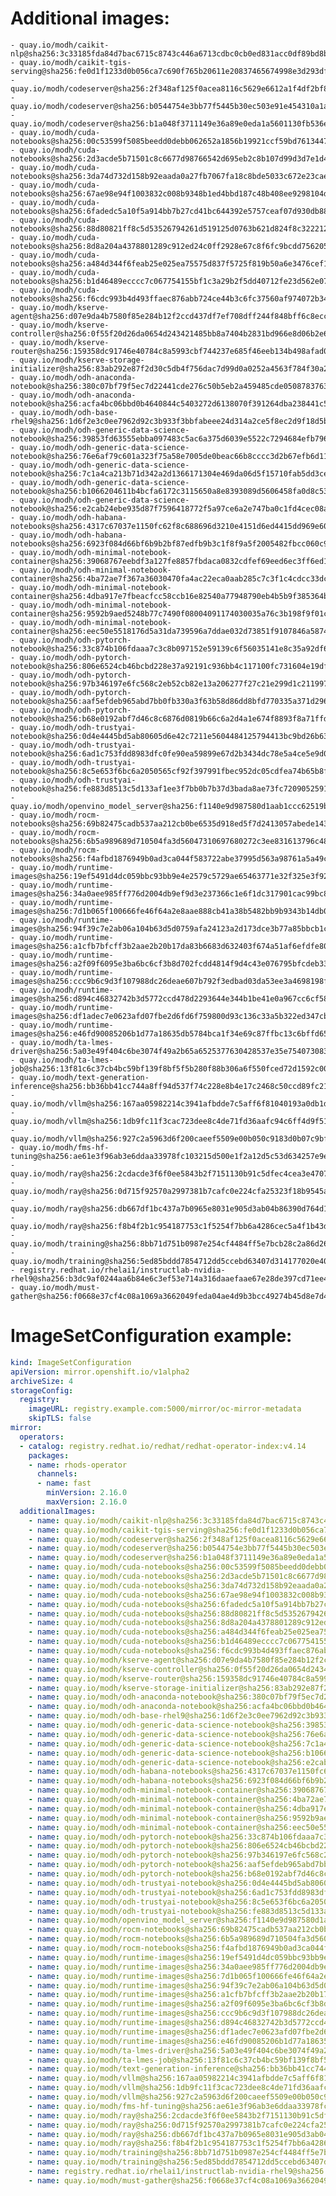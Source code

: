 # Additional images:
    - quay.io/modh/caikit-nlp@sha256:3c33185fda84d7bac6715c8743c446a6713cdbc0cb0ed831acc0df89bd8bab6b
    - quay.io/modh/caikit-tgis-serving@sha256:fe0d1f1233d0b056ca7c690f765b20611e20837465674998e3d293df9b95e838
    - quay.io/modh/codeserver@sha256:2f348af125f0acea8116c5629e6612a1f4df2bf83d2545a9d9e71467af6dd1c3
    - quay.io/modh/codeserver@sha256:b0544754e3bb77f5445b30ec503e91e454310a1a5fcb44866c501bb5cff955c1
    - quay.io/modh/codeserver@sha256:b1a048f3711149e36a89e0eda1a5601130fb536ecc0aabae42ab6e4d26977354
    - quay.io/modh/cuda-notebooks@sha256:00c53599f5085beedd0debb062652a1856b19921ccf59bd76134471d24c3fa7d
    - quay.io/modh/cuda-notebooks@sha256:2d3acde5b71501c8c6677d98766542d695eb2c8b107d99d3d7e1d4cc7be338e7
    - quay.io/modh/cuda-notebooks@sha256:3da74d732d158b92eaada0a27fb7067fa18c8bde5033c672e23caed0f21d6481
    - quay.io/modh/cuda-notebooks@sha256:67ae98e94f1003832c008b9348b1ed4bbd187c48b408ee9298104d5dd37140fb
    - quay.io/modh/cuda-notebooks@sha256:6fadedc5a10f5a914bb7b27cd41bc644392e5757ceaf07d930db884112054265
    - quay.io/modh/cuda-notebooks@sha256:88d80821ff8c5d53526794261d519125d0763b621d824f8c3222127dab7b6cc8
    - quay.io/modh/cuda-notebooks@sha256:8d8a204a4378801289c912ed24c0ff2928e67c8f6fc9bcdd756205052ce2157b
    - quay.io/modh/cuda-notebooks@sha256:a484d344f6feab25e025ea75575d837f5725f819b50a6e3476cef1f9925c07a5
    - quay.io/modh/cuda-notebooks@sha256:b1d46489ecccc7c067754155bf1c3a29b2f5dd40712fe23d562e074e80e82bc3
    - quay.io/modh/cuda-notebooks@sha256:f6cdc993b4d493ffaec876abb724ce44b3c6fc37560af974072b346e45ac1a3b
    - quay.io/modh/kserve-agent@sha256:d07e9da4b7580f85e284b12f2ccd437df7ef708dff244f848bff6c8ecc915e5d
    - quay.io/modh/kserve-controller@sha256:0f55f20d26da0654d243421485bb8a7404b2831bd966e8d06b2e695771d8dd15
    - quay.io/modh/kserve-router@sha256:159358dc91746e40784c8a5993cbf744237e685f46eeb134b498afad0d08d45b
    - quay.io/modh/kserve-storage-initializer@sha256:83ab292e87f2d30c5db4f756dac7d99d0a0252a4563f784f30a2d75cbbd46330
    - quay.io/modh/odh-anaconda-notebook@sha256:380c07bf79f5ec7d22441cde276c50b5eb2a459485cde05087837639a566ae3d
    - quay.io/modh/odh-anaconda-notebook@sha256:acfa4bc06bbd0b4640844c5403272d6138070f391264dba238441c5dc64de505
    - quay.io/modh/odh-base-rhel9@sha256:1d6f2e3c0ee7962d92c3b933f3bbfabeee24d314a2ce5f8ec2d9f18d5b6723d4
    - quay.io/modh/odh-generic-data-science-notebook@sha256:39853fd63555ebba097483c5ac6a375d6039e5522c7294684efb7966ba4bc693
    - quay.io/modh/odh-generic-data-science-notebook@sha256:76e6af79c601a323f75a58e7005de0beac66b8cccc3d2b67efb6d11d85f0cfa1
    - quay.io/modh/odh-generic-data-science-notebook@sha256:7c1a4ca213b71d342a2d1366171304e469da06d5f15710fab5dd3ce013aa1b73
    - quay.io/modh/odh-generic-data-science-notebook@sha256:b1066204611b4bcfa6172c3115650a8e8393089d5606458fa0d8c53633d2ce17
    - quay.io/modh/odh-generic-data-science-notebook@sha256:e2cab24ebe935d87f7596418772f5a97ce6a2e747ba0c1fd4cec08a728e99403
    - quay.io/modh/odh-habana-notebooks@sha256:4317c67037e1150fc62f8c688696d3210e4151d6ed4415dd969e60850e871c64
    - quay.io/modh/odh-habana-notebooks@sha256:6923f084d66bf6b9b2bf87edfb9b3c1f8f9a5f2005482fbcc060c9872db8d28a
    - quay.io/modh/odh-minimal-notebook-container@sha256:39068767eebdf3a127fe8857fbdaca0832cdfef69eed6ec3ff6ed1858029420f
    - quay.io/modh/odh-minimal-notebook-container@sha256:4ba72ae7f367a36030470fa4ac22eca0aab285c7c3f1c4cdcc33dc07aa522143
    - quay.io/modh/odh-minimal-notebook-container@sha256:4dba917e7fbeacfcc58ccb16e82540a77948790eb4b5b9f385364b8ff3e53840
    - quay.io/modh/odh-minimal-notebook-container@sha256:9592b9aed5248b77c7490f08004091174030035a76c3b198f9f01c8be0060074
    - quay.io/modh/odh-minimal-notebook-container@sha256:eec50e5518176d5a31da739596a7ddae032d73851f9107846a587442ebd10a82
    - quay.io/modh/odh-pytorch-notebook@sha256:33c874b106fdaaa7c3c8b097152e59139c6f56035141e8c35a92df6351ab02af
    - quay.io/modh/odh-pytorch-notebook@sha256:806e6524cb46bcbd228e37a92191c936bb4c117100fc731604e19df80286b19d
    - quay.io/modh/odh-pytorch-notebook@sha256:97b346197e6fc568c2eb52cb82e13a206277f27c21e299d1c211997f140f638b
    - quay.io/modh/odh-pytorch-notebook@sha256:aaf5efdeb965abd7bb0fb330a3f63b58d86dd8bfd770335a371d296cb6ba50e2
    - quay.io/modh/odh-pytorch-notebook@sha256:b68e0192abf7d46c8c6876d0819b66c6a2d4a1e674f8893f8a71ffdcba96866c
    - quay.io/modh/odh-trustyai-notebook@sha256:0d4e4445bd5ab80605d6e42c7211e5604484125794413bc9bd26b63fd0661726
    - quay.io/modh/odh-trustyai-notebook@sha256:6ad1c753fdd8983dfc0fe90ea59899e67d2b3434dc78e5a4ce5e9d0073bc08b0
    - quay.io/modh/odh-trustyai-notebook@sha256:8c5e653f6bc6a2050565cf92f397991fbec952dc05cdfea74b65b8fd3047c9d4
    - quay.io/modh/odh-trustyai-notebook@sha256:fe883d8513c5d133af1ee3f7bb0b7b37d3bada8ae73fc7209052591d4be681c0
    - quay.io/modh/openvino_model_server@sha256:f1140e9d987580d1aab1ccc62519b48b1d2673308b2db496e9e505e3be788d9f
    - quay.io/modh/rocm-notebooks@sha256:69b82475cadb537aa212cb0be6535d918ed5f7d2413057abede143a2753a01f9
    - quay.io/modh/rocm-notebooks@sha256:6b5a989689d710504fa3d56047310697680272c3ee831613796c48f5e30c19ca
    - quay.io/modh/rocm-notebooks@sha256:f4afbd1876949b0ad3ca044f583722abe37995d563a98761a5a49cc188bd292d
    - quay.io/modh/runtime-images@sha256:19ef5491d4dc059bbc93bb9e4e2579c5729ae65463771e32f325e3f925ac8363
    - quay.io/modh/runtime-images@sha256:34a0aee985ff776d2004db9ef9d3e237366c1e6f1dc317901cac99bc81964809
    - quay.io/modh/runtime-images@sha256:7d1b065f100666fe46f64a2e8aae888cb41a38b5482bb9b9343b14db05c2a14a
    - quay.io/modh/runtime-images@sha256:94f39c7e2ab06a104b63d5d0759afa24123a2d173dce3b77a85bbcb1c3c76c58
    - quay.io/modh/runtime-images@sha256:a1cfb7bfcff3b2aae2b20b17da83b6683d632403f674a51af6efdfe809a6fc10
    - quay.io/modh/runtime-images@sha256:a2f09f6095e3ba6bc6cf3b8d702fcdd4814f9d4c43e076795bfcdeb334ef9978
    - quay.io/modh/runtime-images@sha256:ccc9b6c9d3f107988dc26deae607b792f3edbad03da53ee3a4698198f3aaab96
    - quay.io/modh/runtime-images@sha256:d894c46832742b3d5772ccd478d2293644e344b1be41e0a967cc6cf58212182d
    - quay.io/modh/runtime-images@sha256:df1adec7e0623afd07fbe2d6fd6f759800d93c136c33a5b322ed347cbbbd70aa
    - quay.io/modh/runtime-images@sha256:e46fd90085206b1d77a18635db5784bca1f34e69c87ffbc13c6bffd65fd3c9d5
    - quay.io/modh/ta-lmes-driver@sha256:5a03e49f404c6be3074f49a2b65a6525377630428537e35e754073083f534a1a
    - quay.io/modh/ta-lmes-job@sha256:13f81c6c37cb4bc59bf139f8bf5f5b280f88b306a6f550fced72d1592c003e79
    - quay.io/modh/text-generation-inference@sha256:bb36bb41cc744a8ff94d537f74c228e8b4e17c2468c50ccd89fc21ecc3940a70
    - quay.io/modh/vllm@sha256:167aa05982214c3941afbdde7c5aff6f81040193a0db1dc06a5ad16af0a8780e
    - quay.io/modh/vllm@sha256:1db9fc11f3cac723dee8c4de71fd36aafc94c6ff4d9f51cb785a6f4461f027af
    - quay.io/modh/vllm@sha256:927c2a5963d6f200caeef5509e00b050c9183d0b07c9bf1d17ca2e4d9ef707fd
    - quay.io/modh/fms-hf-tuning@sha256:ae61e3f96ab3e6ddaa33978fc103215d500e1f2a12d5c53d634257e9e058753a
    - quay.io/modh/ray@sha256:2cdacde3f6f0ee5843b2f7151130b91c5dfec4cea3e470720722c2fdb0779495
    - quay.io/modh/ray@sha256:0d715f92570a2997381b7cafc0e224cfa25323f18b9545acfd23bc2b71576d06
    - quay.io/modh/ray@sha256:db667df1bc437a7b0965e8031e905d3ab04b86390d764d120e05ea5a5c18d1b4
    - quay.io/modh/ray@sha256:f8b4f2b1c954187753c1f5254f7bb6a4286cec5a4f1b43def7ef4e009f2d28cb
    - quay.io/modh/training@sha256:8bb71d751b0987e254cf4484ff5e7bcb28c2a86d261edbe1d9bf420c614646fd
    - quay.io/modh/training@sha256:5ed85bddd7854712dd5ccebd63407d314177020e40ac450a56ac6bad410b00cd
    - registry.redhat.io/rhelai1/instructlab-nvidia-rhel9@sha256:b3dc9af0244aa6b84e6c3ef53e714a316daaefaae67e28de397cd71ee4b2ac7e
    - quay.io/modh/must-gather@sha256:f0668e37cf4c08a1069a3662049feda04ae4d9b3bcc49274b45d8e7d41871e05




# ImageSetConfiguration example:
```yaml
kind: ImageSetConfiguration
apiVersion: mirror.openshift.io/v1alpha2
archiveSize: 4
storageConfig:
  registry: 
    imageURL: registry.example.com:5000/mirror/oc-mirror-metadata
    skipTLS: false                       
mirror:
  operators:
  - catalog: registry.redhat.io/redhat/redhat-operator-index:v4.14
    packages:
    - name: rhods-operator
      channels:
      - name: fast
        minVersion: 2.16.0
        maxVersion: 2.16.0
  additionalImages:   
    - name: quay.io/modh/caikit-nlp@sha256:3c33185fda84d7bac6715c8743c446a6713cdbc0cb0ed831acc0df89bd8bab6b
    - name: quay.io/modh/caikit-tgis-serving@sha256:fe0d1f1233d0b056ca7c690f765b20611e20837465674998e3d293df9b95e838
    - name: quay.io/modh/codeserver@sha256:2f348af125f0acea8116c5629e6612a1f4df2bf83d2545a9d9e71467af6dd1c3
    - name: quay.io/modh/codeserver@sha256:b0544754e3bb77f5445b30ec503e91e454310a1a5fcb44866c501bb5cff955c1
    - name: quay.io/modh/codeserver@sha256:b1a048f3711149e36a89e0eda1a5601130fb536ecc0aabae42ab6e4d26977354
    - name: quay.io/modh/cuda-notebooks@sha256:00c53599f5085beedd0debb062652a1856b19921ccf59bd76134471d24c3fa7d
    - name: quay.io/modh/cuda-notebooks@sha256:2d3acde5b71501c8c6677d98766542d695eb2c8b107d99d3d7e1d4cc7be338e7
    - name: quay.io/modh/cuda-notebooks@sha256:3da74d732d158b92eaada0a27fb7067fa18c8bde5033c672e23caed0f21d6481
    - name: quay.io/modh/cuda-notebooks@sha256:67ae98e94f1003832c008b9348b1ed4bbd187c48b408ee9298104d5dd37140fb
    - name: quay.io/modh/cuda-notebooks@sha256:6fadedc5a10f5a914bb7b27cd41bc644392e5757ceaf07d930db884112054265
    - name: quay.io/modh/cuda-notebooks@sha256:88d80821ff8c5d53526794261d519125d0763b621d824f8c3222127dab7b6cc8
    - name: quay.io/modh/cuda-notebooks@sha256:8d8a204a4378801289c912ed24c0ff2928e67c8f6fc9bcdd756205052ce2157b
    - name: quay.io/modh/cuda-notebooks@sha256:a484d344f6feab25e025ea75575d837f5725f819b50a6e3476cef1f9925c07a5
    - name: quay.io/modh/cuda-notebooks@sha256:b1d46489ecccc7c067754155bf1c3a29b2f5dd40712fe23d562e074e80e82bc3
    - name: quay.io/modh/cuda-notebooks@sha256:f6cdc993b4d493ffaec876abb724ce44b3c6fc37560af974072b346e45ac1a3b
    - name: quay.io/modh/kserve-agent@sha256:d07e9da4b7580f85e284b12f2ccd437df7ef708dff244f848bff6c8ecc915e5d
    - name: quay.io/modh/kserve-controller@sha256:0f55f20d26da0654d243421485bb8a7404b2831bd966e8d06b2e695771d8dd15
    - name: quay.io/modh/kserve-router@sha256:159358dc91746e40784c8a5993cbf744237e685f46eeb134b498afad0d08d45b
    - name: quay.io/modh/kserve-storage-initializer@sha256:83ab292e87f2d30c5db4f756dac7d99d0a0252a4563f784f30a2d75cbbd46330
    - name: quay.io/modh/odh-anaconda-notebook@sha256:380c07bf79f5ec7d22441cde276c50b5eb2a459485cde05087837639a566ae3d
    - name: quay.io/modh/odh-anaconda-notebook@sha256:acfa4bc06bbd0b4640844c5403272d6138070f391264dba238441c5dc64de505
    - name: quay.io/modh/odh-base-rhel9@sha256:1d6f2e3c0ee7962d92c3b933f3bbfabeee24d314a2ce5f8ec2d9f18d5b6723d4
    - name: quay.io/modh/odh-generic-data-science-notebook@sha256:39853fd63555ebba097483c5ac6a375d6039e5522c7294684efb7966ba4bc693
    - name: quay.io/modh/odh-generic-data-science-notebook@sha256:76e6af79c601a323f75a58e7005de0beac66b8cccc3d2b67efb6d11d85f0cfa1
    - name: quay.io/modh/odh-generic-data-science-notebook@sha256:7c1a4ca213b71d342a2d1366171304e469da06d5f15710fab5dd3ce013aa1b73
    - name: quay.io/modh/odh-generic-data-science-notebook@sha256:b1066204611b4bcfa6172c3115650a8e8393089d5606458fa0d8c53633d2ce17
    - name: quay.io/modh/odh-generic-data-science-notebook@sha256:e2cab24ebe935d87f7596418772f5a97ce6a2e747ba0c1fd4cec08a728e99403
    - name: quay.io/modh/odh-habana-notebooks@sha256:4317c67037e1150fc62f8c688696d3210e4151d6ed4415dd969e60850e871c64
    - name: quay.io/modh/odh-habana-notebooks@sha256:6923f084d66bf6b9b2bf87edfb9b3c1f8f9a5f2005482fbcc060c9872db8d28a
    - name: quay.io/modh/odh-minimal-notebook-container@sha256:39068767eebdf3a127fe8857fbdaca0832cdfef69eed6ec3ff6ed1858029420f
    - name: quay.io/modh/odh-minimal-notebook-container@sha256:4ba72ae7f367a36030470fa4ac22eca0aab285c7c3f1c4cdcc33dc07aa522143
    - name: quay.io/modh/odh-minimal-notebook-container@sha256:4dba917e7fbeacfcc58ccb16e82540a77948790eb4b5b9f385364b8ff3e53840
    - name: quay.io/modh/odh-minimal-notebook-container@sha256:9592b9aed5248b77c7490f08004091174030035a76c3b198f9f01c8be0060074
    - name: quay.io/modh/odh-minimal-notebook-container@sha256:eec50e5518176d5a31da739596a7ddae032d73851f9107846a587442ebd10a82
    - name: quay.io/modh/odh-pytorch-notebook@sha256:33c874b106fdaaa7c3c8b097152e59139c6f56035141e8c35a92df6351ab02af
    - name: quay.io/modh/odh-pytorch-notebook@sha256:806e6524cb46bcbd228e37a92191c936bb4c117100fc731604e19df80286b19d
    - name: quay.io/modh/odh-pytorch-notebook@sha256:97b346197e6fc568c2eb52cb82e13a206277f27c21e299d1c211997f140f638b
    - name: quay.io/modh/odh-pytorch-notebook@sha256:aaf5efdeb965abd7bb0fb330a3f63b58d86dd8bfd770335a371d296cb6ba50e2
    - name: quay.io/modh/odh-pytorch-notebook@sha256:b68e0192abf7d46c8c6876d0819b66c6a2d4a1e674f8893f8a71ffdcba96866c
    - name: quay.io/modh/odh-trustyai-notebook@sha256:0d4e4445bd5ab80605d6e42c7211e5604484125794413bc9bd26b63fd0661726
    - name: quay.io/modh/odh-trustyai-notebook@sha256:6ad1c753fdd8983dfc0fe90ea59899e67d2b3434dc78e5a4ce5e9d0073bc08b0
    - name: quay.io/modh/odh-trustyai-notebook@sha256:8c5e653f6bc6a2050565cf92f397991fbec952dc05cdfea74b65b8fd3047c9d4
    - name: quay.io/modh/odh-trustyai-notebook@sha256:fe883d8513c5d133af1ee3f7bb0b7b37d3bada8ae73fc7209052591d4be681c0
    - name: quay.io/modh/openvino_model_server@sha256:f1140e9d987580d1aab1ccc62519b48b1d2673308b2db496e9e505e3be788d9f
    - name: quay.io/modh/rocm-notebooks@sha256:69b82475cadb537aa212cb0be6535d918ed5f7d2413057abede143a2753a01f9
    - name: quay.io/modh/rocm-notebooks@sha256:6b5a989689d710504fa3d56047310697680272c3ee831613796c48f5e30c19ca
    - name: quay.io/modh/rocm-notebooks@sha256:f4afbd1876949b0ad3ca044f583722abe37995d563a98761a5a49cc188bd292d
    - name: quay.io/modh/runtime-images@sha256:19ef5491d4dc059bbc93bb9e4e2579c5729ae65463771e32f325e3f925ac8363
    - name: quay.io/modh/runtime-images@sha256:34a0aee985ff776d2004db9ef9d3e237366c1e6f1dc317901cac99bc81964809
    - name: quay.io/modh/runtime-images@sha256:7d1b065f100666fe46f64a2e8aae888cb41a38b5482bb9b9343b14db05c2a14a
    - name: quay.io/modh/runtime-images@sha256:94f39c7e2ab06a104b63d5d0759afa24123a2d173dce3b77a85bbcb1c3c76c58
    - name: quay.io/modh/runtime-images@sha256:a1cfb7bfcff3b2aae2b20b17da83b6683d632403f674a51af6efdfe809a6fc10
    - name: quay.io/modh/runtime-images@sha256:a2f09f6095e3ba6bc6cf3b8d702fcdd4814f9d4c43e076795bfcdeb334ef9978
    - name: quay.io/modh/runtime-images@sha256:ccc9b6c9d3f107988dc26deae607b792f3edbad03da53ee3a4698198f3aaab96
    - name: quay.io/modh/runtime-images@sha256:d894c46832742b3d5772ccd478d2293644e344b1be41e0a967cc6cf58212182d
    - name: quay.io/modh/runtime-images@sha256:df1adec7e0623afd07fbe2d6fd6f759800d93c136c33a5b322ed347cbbbd70aa
    - name: quay.io/modh/runtime-images@sha256:e46fd90085206b1d77a18635db5784bca1f34e69c87ffbc13c6bffd65fd3c9d5
    - name: quay.io/modh/ta-lmes-driver@sha256:5a03e49f404c6be3074f49a2b65a6525377630428537e35e754073083f534a1a
    - name: quay.io/modh/ta-lmes-job@sha256:13f81c6c37cb4bc59bf139f8bf5f5b280f88b306a6f550fced72d1592c003e79
    - name: quay.io/modh/text-generation-inference@sha256:bb36bb41cc744a8ff94d537f74c228e8b4e17c2468c50ccd89fc21ecc3940a70
    - name: quay.io/modh/vllm@sha256:167aa05982214c3941afbdde7c5aff6f81040193a0db1dc06a5ad16af0a8780e
    - name: quay.io/modh/vllm@sha256:1db9fc11f3cac723dee8c4de71fd36aafc94c6ff4d9f51cb785a6f4461f027af
    - name: quay.io/modh/vllm@sha256:927c2a5963d6f200caeef5509e00b050c9183d0b07c9bf1d17ca2e4d9ef707fd
    - name: quay.io/modh/fms-hf-tuning@sha256:ae61e3f96ab3e6ddaa33978fc103215d500e1f2a12d5c53d634257e9e058753a
    - name: quay.io/modh/ray@sha256:2cdacde3f6f0ee5843b2f7151130b91c5dfec4cea3e470720722c2fdb0779495
    - name: quay.io/modh/ray@sha256:0d715f92570a2997381b7cafc0e224cfa25323f18b9545acfd23bc2b71576d06
    - name: quay.io/modh/ray@sha256:db667df1bc437a7b0965e8031e905d3ab04b86390d764d120e05ea5a5c18d1b4
    - name: quay.io/modh/ray@sha256:f8b4f2b1c954187753c1f5254f7bb6a4286cec5a4f1b43def7ef4e009f2d28cb
    - name: quay.io/modh/training@sha256:8bb71d751b0987e254cf4484ff5e7bcb28c2a86d261edbe1d9bf420c614646fd
    - name: quay.io/modh/training@sha256:5ed85bddd7854712dd5ccebd63407d314177020e40ac450a56ac6bad410b00cd
    - name: registry.redhat.io/rhelai1/instructlab-nvidia-rhel9@sha256:b3dc9af0244aa6b84e6c3ef53e714a316daaefaae67e28de397cd71ee4b2ac7e
    - name: quay.io/modh/must-gather@sha256:f0668e37cf4c08a1069a3662049feda04ae4d9b3bcc49274b45d8e7d41871e05



```

